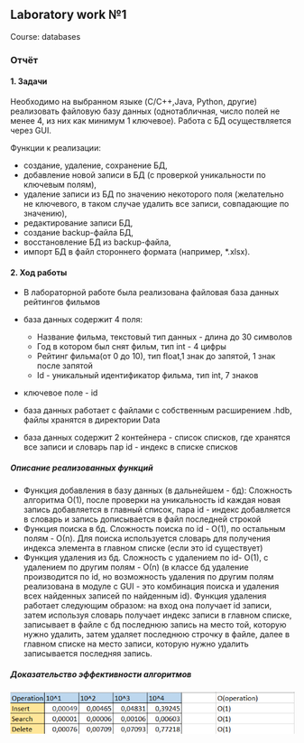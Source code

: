 ## Laboratory work №1
Course: databases

### Отчёт
#### 1. Задачи
Необходимо на выбранном языке (C/C++,Java, Python, другие) реализовать файловую базу данных (однотабличная, число полей не менее 4, из них как минимум 1 ключевое). Работа с БД осуществляется через GUI. 

Функции к реализации:

* создание, удаление, сохранение БД,
* добавление новой записи в БД (с проверкой уникальности по ключевым полям),
* удаление записи из БД по значению некоторого поля (желательно не ключевого, в таком случае удалить все записи, совпадающие по значению),
* редактирование записи БД,
* создание backup-файла БД,
* восстановление БД из backup-файла,
* импорт БД в файл стороннего формата (например, *.xlsx).

#### 2. Ход работы
* В лабораторной работе была реализована файловая база данных рейтингов фильмов

* база данных содержит 4 поля:
    * Название фильма, текстовый тип данных - длина до 30 символов
    * Год в котором был снят фильм, тип int - 4 цифры
    * Рейтинг фильма(от 0 до 10), тип float,1 знак до запятой, 1 знак после запятой
    * Id - уникальный идентификатор фильма, тип int, 7 знаков
* ключевое поле - id
* база данных работает с файлами с собственным расширением .hdb, 
файлы хранятся в директории Data
* база данных содержит 2 контейнера - список списков, где хранятся
все записи и словарь пар id - индекс в списке списков
##### Описание реализованных функций
* Функция добавления в базу данных (в дальнейшем - бд):
Сложность алгоритма О(1), после проверки на уникальность id
каждая новая запись добавляется в 
главный список, пара id - индекс добавляется в словарь и 
запись дописывается в файл последней строкой
* Функция поиска в бд. Сложность поиска по id - О(1), по остальным полям - О(n).
Для поиска используется словарь для получения индекса элемента в главном списке
(если это id существует)
* Функция удаления из бд. Сложность с удалением по id- О(1), c удалением по 
другим полям - О(n) (в классе бд удаление производится по id, но возможность удаления по другим полям реализована в 
модуле с GUI - это комбинация поиска и удаления всех найденных записей по найденным id).
Функция удаления работает следующим образом: на вход она получает id записи, затем используя словарь
получает индекс записи в главном списке, записывает в файле с бд последнюю запись на
место той, которую нужно удалить, затем удаляет последнюю строчку в файле, далее 
в главном списке на место записи, которую нужно удалить записывается последняя запись.

##### Доказательство эффективности алгоритмов
![Результаты тестирования](https://github.com/Tikhobaev/DB_lab1/raw/master/time_measures_table.png)

 
  
